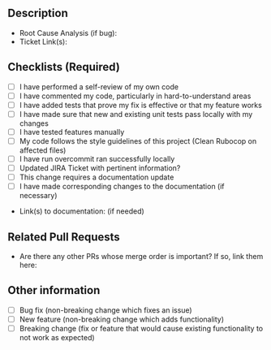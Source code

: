## Description
<!-- Please include a summary of the change and which issue is fixed. -->

- Root Cause Analysis (if bug):
- Ticket Link(s):

## Checklists (Required)
- [ ] I have performed a self-review of my own code
- [ ] I have commented my code, particularly in hard-to-understand areas
- [ ] I have added tests that prove my fix is effective or that my feature works
- [ ] I have made sure that new and existing unit tests pass locally with my changes
- [ ] I have tested features manually
- [ ] My code follows the style guidelines of this project (Clean Rubocop on affected files)
- [ ] I have run overcommit ran successfully locally
- [ ] Updated JIRA Ticket with pertinent information?
- [ ] This change requires a documentation update
- [ ] I have made corresponding changes to the documentation (if necessary)

* Link(s) to documentation: (if needed)


## Related Pull Requests

* Are there any other PRs whose merge order is important?  If so, link them here:


## Other information
- [ ] Bug fix (non-breaking change which fixes an issue)
- [ ] New feature (non-breaking change which adds functionality)
- [ ] Breaking change (fix or feature that would cause existing functionality to not work as expected)
